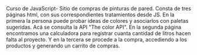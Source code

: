Curso de JavaScript- Sitio de compras de pinturas de pared.
Consta de tres páginas html, con sus correspondientes tratamientos desde JS.
En la primera la persona puede probar ideas de colores y asociarlos con paletas sugeridas. Acá se consulta la API "The color API".
En la segunda página encontramos una calculadora para registrar cuanta cantidad de litros hacen falta al proyecto.
Y en la tercera se procede a la compra, accediendo a los productos y generando un carrito de compras.
